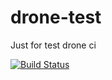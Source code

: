 # drone-test

Just for test drone ci

[![Build Status](https://drone-github.leins275.xyz/api/badges/LanskovNV/drone-test/status.svg)](https://drone-github.leins275.xyz/LanskovNV/drone-test)
